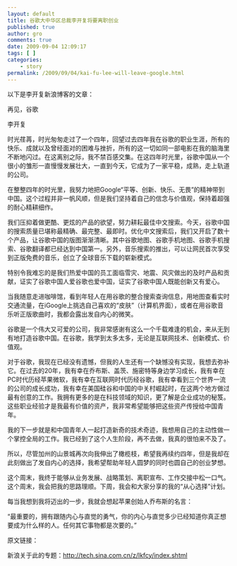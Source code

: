 ```yaml
---
layout: default
title: 谷歌大中华区总裁李开复将要离职创业
published: true
author: gro
comments: true
date: 2009-09-04 12:09:17
tags: [ ]
categories:
    - story
permalink: /2009/09/04/kai-fu-lee-will-leave-google.html
---
```

以下是李开复新浪博客的文章：

再见，谷歌
  
李开复
  
时光荏苒，时光匆匆走过了一个四年，回望过去四年我在谷歌的职业生涯，所有的快乐、成就以及曾经面对的困难与挫折，所有的这一切如同一部电影在我的脑海里不断地闪过。在这离别之际，我不禁百感交集。在这四年时光里，谷歌中国从一个很小的雏形一直慢慢发展壮大，一直到今天，它成为了一家平稳，成熟，走上轨道的公司。
  
在整整四年的时光里，我努力地把Google“平等、创新、快乐、无畏”的精神带到中国。这个过程并非一帆风顺，但是我们坚持着自己的信念与价值观，保持着超强的耐心精耕细作。
  
我们压抑着做更酷、更炫的产品的欲望，努力耕耘最佳中文搜索。今天，谷歌中国的搜索质量已堪称最精确、最完整、最即时。优化中文搜索后，我们又开启了数十个产品，让谷歌中国的版图渐渐清晰。其中谷歌地图、谷歌手机地图、谷歌手机搜索、谷歌翻译都已经达到中国第一。另外，音乐搜索的推出，可以让网民首次享受到正版免费的音乐，创立了全球音乐下载的崭新模式。
  
特别令我难忘的是我们热爱中国的员工面临雪灾、地震、风灾做出的及时产品和贡献，证实了谷歌中国人爱谷歌也爱中国，证实了谷歌中国人既能创新又有爱心。
  
当我随意走进咖啡馆，看到年轻人在用谷歌的整合搜索查询信息，用地图查看实时交通流量，在iGoogle上挑选自己喜欢的“皮肤”（计算机界面），或者在用谷歌音乐听正版歌曲时，我都会露出发自内心的微笑。
  
谷歌是一个伟大又可爱的公司，我非常感谢有这么一个千载难逢的机会，来从无到有地打造谷歌中国。在谷歌，我学到太多太多，无论是互联网技术、创新模式、价值观。
  
对于谷歌，我现在已经没有遗憾，但我的人生还有一个缺憾没有实现，我想去弥补它。在过去的20年，我有幸在乔布斯、盖茨、施密特等身边学习成长，我有幸在PC时代历经苹果微软，我有幸在互联网时代历经谷歌，我有幸看到三个世界一流的公司的成长成功，我有幸在美国硅谷和中国的中关村崛起时，在这两个地方做过最有创意的工作。我拥有更多的是在科技领域的知识，更了解是企业成功的秘笈。这些职业经验才是我最有价值的资产，我非常希望能够把这些资产传授给中国青年。
  
我的下一步就是和中国青年人一起打造新奇的技术奇迹，我想用自己的主动性做一个掌控全局的工作。我已经到了这个人生阶段，再不去做，我真的很怕来不及了。
  
所以，尽管加州的山景城再次向我伸出了橄榄枝，希望我再续约四年，但是我却在此刻做出了发自内心的选择，我希望帮助年轻人圆梦的同时也圆自己的创业梦想。
  
这个周末，我终于能够从业务发展、战略策划、离职宣布、工作交接中松一口气。这个周末，我会把我的思路理顺。下周，我会和大家分享的我的“从心选择”计划。
  
每当我想到我将迈出的一步，我就会想起苹果创始人乔布斯的名言：
  
“最重要的，拥有跟随内心与直觉的勇气，你的内心与直觉多少已经知道你真正想要成为什么样的人。任何其它事物都是次要的。”

原文链接：

新浪关于此的专题：http://tech.sina.com.cn/z/lkfcy/index.shtml